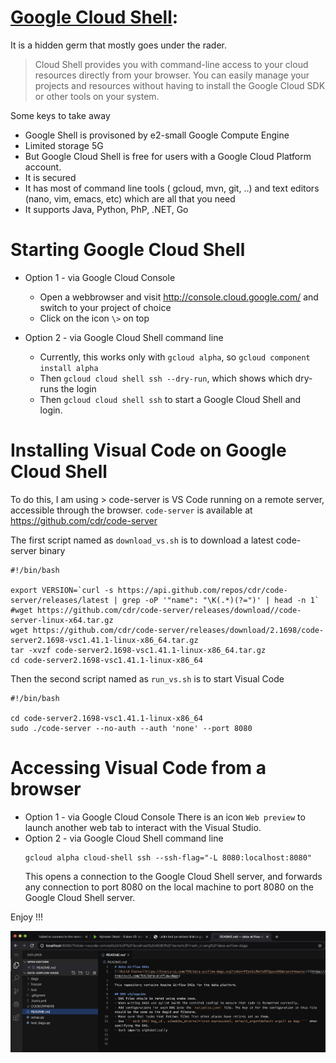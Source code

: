 
# [Google Cloud Shell](https://cloud.google.com/shell): 
It is a hidden germ that mostly goes under the rader. 
> Cloud Shell provides you with command-line access to your cloud resources directly from your browser. You can easily manage your projects and resources without having to install the Google Cloud SDK or other tools on your system. 

Some keys to take away
-  Google Shell is provisoned by e2-small Google Compute Engine
-  Limited storage 5G
-  But Google Cloud Shell is free for users with a Google Cloud Platform account.
-  It is secured
-  It has most of command line tools ( gcloud, mvn, git, ..) and text editors (nano, vim, emacs, etc) which are all that you need
-  It supports Java, Python, PhP, .NET, Go

# Starting Google Cloud Shell

- Option 1 - via Google Cloud Console
    - Open a webbrowser and visit http://console.cloud.google.com/ and switch to your project of choice
    - Click on the icon `\>` on top
    
- Option 2 - via Google Cloud Shell command line
    - Currently, this works only with `gcloud alpha`, so `gcloud component install alpha`
    - Then `gcloud cloud shell ssh --dry-run`, which shows which dry-runs the login
    - Then `gcloud cloud shell ssh` to start a Google Cloud Shell and login.
 
 # Installing Visual Code on Google Cloud Shell
 
 To do this, I am using > code-server is VS Code running on a remote server, accessible through the browser.
 `code-server` is available at https://github.com/cdr/code-server

 The first script named as `download_vs.sh` is to download a latest code-server binary 

  ```
  #!/bin/bash

  export VERSION=`curl -s https://api.github.com/repos/cdr/code-server/releases/latest | grep -oP '"name": "\K(.*)(?=")' | head -n 1`
  #wget https://github.com/cdr/code-server/releases/download//code-server-linux-x64.tar.gz
  wget https://github.com/cdr/code-server/releases/download/2.1698/code-server2.1698-vsc1.41.1-linux-x86_64.tar.gz
  tar -xvzf code-server2.1698-vsc1.41.1-linux-x86_64.tar.gz
  cd code-server2.1698-vsc1.41.1-linux-x86_64
  ```

  Then the second script named as `run_vs.sh` is to start Visual Code
  ```
  #!/bin/bash

  cd code-server2.1698-vsc1.41.1-linux-x86_64
  sudo ./code-server --no-auth --auth 'none' --port 8080
  ```

# Accessing Visual Code from a browser
- Option 1 - via Google Cloud Console
  There is an icon `Web preview` to launch another web tab to interact with the Visual Studio.
- Option 2 - via Google Cloud Shell command line
  ```
  gcloud alpha cloud-shell ssh --ssh-flag="-L 8080:localhost:8080"
  ```
  This opens a connection to the Google Cloud Shell server, and forwards any connection to port 8080 on the local machine to port 8080 on the Google Cloud Shell server.

 Enjoy !!!

![](visual_studio_code_server.png)
